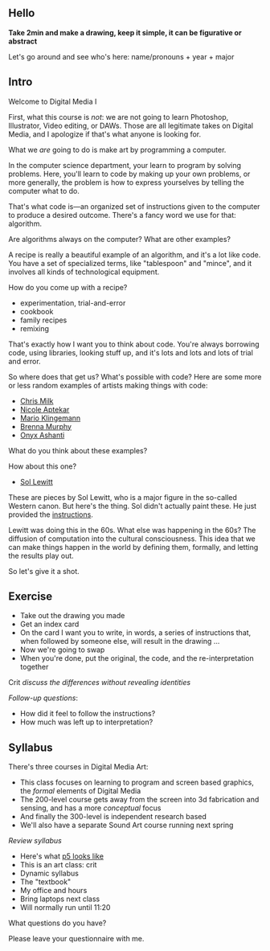 <!-- ## Prep
- print: survey, syllabus
- 2 sheets big paper and one index card
 -->

## Hello

**Take 2min and make a drawing, keep it simple, it can be figurative or abstract**

Let's go around and see who's here: name/pronouns + year + major  


## Intro

Welcome to Digital Media I

First, what this course is _not_: we are not going to learn Photoshop, Illustrator, Video editing, or DAWs. Those are all legitimate takes on Digital Media, and I apologize if that's what anyone is looking for.

What we _are_ going to do is make art by programming a computer.

In the computer science department, your learn to program by solving problems. Here, you'll learn to code by making up your own problems, or more generally, the problem is how to express yourselves by telling the computer what to do.

That's what code is—an organized set of instructions given to the computer to produce a desired outcome. There's a fancy word we use for that: algorithm.

Are algorithms always on the computer? What are other examples?

A recipe is really a beautiful example of an algorithm, and it's a lot like code. You have a set of specialized terms, like "tablespoon" and "mince", and it involves all kinds of technological equipment.

How do you come up with a recipe?
- experimentation, trial-and-error
- cookbook
- family recipes
- remixing

That's exactly how I want you to think about code. You're always borrowing code, using libraries, looking stuff up, and it's lots and lots and lots of trial and error.

So where does that get us? What's possible with code? Here are some more or less random examples of artists making things with code:
- [Chris Milk](http://milk.co/treachery)
- [Nicole Aptekar](https://www.instagram.com/nicole.aptekar/)
- [Mario Klingemann](https://www.flickr.com/photos/quasimondo/albums/72157677689800878)
- [Brenna Murphy](https://upforgallery.com/central-lattice-tool-array)
- [Onyx Ashanti](https://www.youtube.com/watch?v=JataQs4R5Bc&feature=youtu.be&t=1031)

What do you think about these examples?

How about this one?
- [Sol Lewitt](https://www.google.com/search?q=sol+lewitt&client=safari&rls=en&source=lnms&tbm=isch&sa=X&ved=0ahUKEwiXnMOGrbPkAhWFlp4KHc0RA9gQ_AUIESgB&biw=1280&bih=677)

These are pieces by Sol Lewitt, who is a major figure in the so-called Western canon. But here's the thing. Sol didn't actually paint these. He just provided the [instructions](resources/lewitt.pdf).

Lewitt was doing this in the 60s. What else was happening in the 60s? The diffusion of computation into the cultural consciousness. This idea that we can make things happen in the world by defining them, formally, and letting the results play out.

So let's give it a shot.


## Exercise

- Take out the drawing you made
- Get an index card
- On the card I want you to write, in words, a series of instructions that, when followed by someone else, will result in the drawing
...
- Now we're going to swap
- When you're done, put the original, the code, and the re-interpretation together

Crit _discuss the differences without revealing identities_

_Follow-up questions_:
- How did it feel to follow the instructions?
- How much was left up to interpretation?


## Syllabus

There's three courses in Digital Media Art:
- This class focuses on learning to program and screen based graphics, the _formal_ elements of Digital Media
- The 200-level course gets away from the screen into 3d fabrication and sensing, and has a more _conceptual_ focus
- And finally the 300-level is independent research based
- We'll also have a separate Sound Art course running next spring

_Review syllabus_
- Here's what [p5 looks like](https://p5js.org/examples/form-regular-polygon.html)
- This is an art class: crit
- Dynamic syllabus
- The "textbook"
- My office and hours
- Bring laptops next class
- Will normally run until 11:20

What questions do you have?

Please leave your questionnaire with me.
